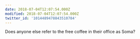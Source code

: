 ```yaml
---
date: 2018-07-04T12:07:54.000Z
modified: 2018-07-04T12:07:54.000Z
twitter_id: '1014489478843510784'
---
```


  Does anyone else refer to the free coffee in their office as Soma?
